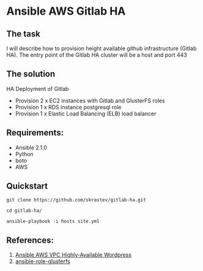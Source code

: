 # Ansible AWS Gitlab HA

## The task

I will describe how to provision height available github infrastructure (Gitlab HA). 
The entry point of the Gitlab HA cluster will be a host and port 443

## The solution

HA Deployment of Gitlab

 - Provision 2 x EC2 instances with Gitlab and GlusterFS roles
 - Provision 1 x RDS instance postgresql role
 - Provision 1 x Elastic Load Balancing (ELB) load balancer


## Requirements:

 - Ansible 2.1.0
 - Python
 - boto
 - AWS

## Quickstart

 ```shell
git clone https://github.com/skrastev/gitlab-ha.git

cd gitlab-ha/

ansible-playbook -i hosts site.yml
```

## References: 

1. [Ansible AWS VPC Highly-Available Wordpress]
2. [ansible-role-glusterfs]




[Ansible AWS VPC Highly-Available Wordpress]:https://rbgeek.wordpress.com/2015/08/03/highly-available-wordpress-installation-inside-aws-vpc-using-ansible/
[ansible-role-glusterfs]:https://github.com/skrastev/ansible-role-glusterfs

